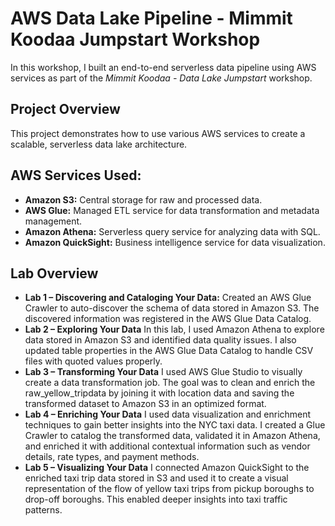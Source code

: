 # AWS Data Lake Pipeline - Mimmit Koodaa Jumpstart Workshop

In this workshop, I built an end-to-end serverless data pipeline using AWS services as part of the *Mimmit Koodaa - Data Lake Jumpstart* workshop.

## Project Overview

This project demonstrates how to use various AWS services to create a scalable, serverless data lake architecture.

## AWS Services Used:

- **Amazon S3:** Central storage for raw and processed data.
- **AWS Glue:** Managed ETL service for data transformation and metadata management.
- **Amazon Athena:** Serverless query service for analyzing data with SQL.
- **Amazon QuickSight:** Business intelligence service for data visualization.

## Lab Overview

- **Lab 1 – Discovering and Cataloging Your Data:** Created an AWS Glue Crawler to auto-discover the schema of data stored in Amazon S3. The discovered information was registered in the AWS Glue Data Catalog.
- **Lab 2 – Exploring Your Data** In this lab, I used Amazon Athena to explore data stored in Amazon S3 and identified data quality issues. I also updated table properties in the AWS Glue Data Catalog to handle CSV files with quoted values properly.
- **Lab 3 – Transforming Your Data** I used AWS Glue Studio to visually create a data transformation job. The goal was to clean and enrich the raw_yellow_tripdata by joining it with location data and saving the transformed dataset to Amazon S3 in an optimized format.
- **Lab 4 – Enriching Your Data** I used data visualization and enrichment techniques to gain better insights into the NYC taxi data. I created a Glue Crawler to catalog the transformed data, validated it in Amazon Athena, and enriched it with additional contextual information such as vendor details, rate types, and payment methods.
- **Lab 5 – Visualizing Your Data**  I connected Amazon QuickSight to the enriched taxi trip data stored in S3 and used it to create a visual representation of the flow of yellow taxi trips from pickup boroughs to drop-off boroughs. This enabled deeper insights into taxi traffic patterns.


